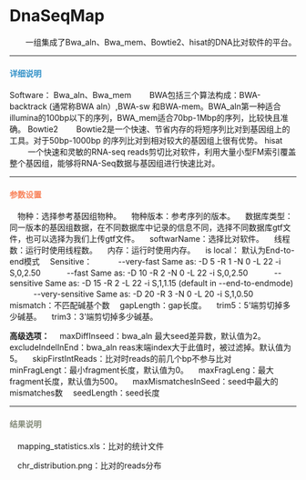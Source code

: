 # DnaSeqMap
　　一组集成了Bwa_aln、Bwa_mem、Bowtie2、hisat的DNA比对软件的平台。
 ***
#### **<span class="glyphicon glyphicon-tags" aria-hidden="true" style="color:#3090C7"></span></i><span style="color:#3090C7"> 详细说明**
Software：
Bwa_aln、Bwa_mem
　　BWA包括三个算法构成：BWA-backtrack (通常称BWA aln）,BWA-sw 和BWA-mem。BWA_aln第一种适合illumina的100bp以下的序列，BWA_mem适合70bp-1Mbp的序列，比较快且准确。
Bowtie2
　　Bowtie2是一个快速、节省内存的将短序列比对到基因组上的工具。对于50bp-1000bp 的序列比对到相对较大的基因组上很有优势。
hisat
　　 一个快速和灵敏的RNA-seq reads剪切比对软件，利用大量小型FM索引覆盖整个基因组，能够将RNA-Seq数据与基因组进行快速比对。
 ***
#### **<i class="fa fa-cog" aria-hidden="true" style="color:#F88158"></i> <span style="color:#F88158">参数设置**<span>
　<label id='species'>物种：</label>选择参考基因组物种。
　<label id='speciesVersion'>物种版本：</label>参考序列的版本。
　<label id='dbType'>数据库类型：</label>同一版本的基因组数据，在不同数据库中记录的信息不同，选择不同数据库gtf文件，也可以选择为我们上传gtf文件。
　<label id='software'>softwarName：</label>选择比对软件。
　<label id='threadNum'>线程数：</label>运行时使用线程数。
　<label id='memory'>内存：</label>运行时使用内存。
　<label id='isLocal'>is local：</label> 默认为End-to-end模式
　<label id='sensitive'>Sensitive：</label>
　　　--very-fast	Same as: -D 5 -R 1 -N 0 -L 22 -i S,0,2.50
　　　--fast	Same as: -D 10 -R 2 -N 0 -L 22 -i S,0,2.50
　　　--sensitive	Same as: -D 15 -R 2 -L 22 -i S,1,1.15 (default in --end-to-endmode)
　　　--very-sensitive	Same as: -D 20 -R 3 -N 0 -L 20 -i S,1,0.50
　<label id='mismatch'>mismatch：</label>不匹配碱基个数
　<label id='gapLength'>gapLength：</label>gap长度。
　<label id='trim5'>trim5：</label>5’端剪切掉多少碱基。
　<label id='trim3'>trim3：</label>3’端剪切掉多少碱基。

**高级选项：**
　<label id='maxDiffInSeed'>maxDiffInseed：</label>bwa_aln 最大seed差异数，默认值为2。
　<label id='excludeIndelInEnd'>excludeIndelInEnd：</label>bwa_aln reas末端index大于此值时，被过滤掉。默认值为5。
　<label id='skipFirstIntReads'>skipFirstIntReads：</label>比对时reads的前几个bp不参与比对
　<label id='minFragLength'>minFragLengt：</label>最小fragment长度，默认值为0。
　<label id='maxFragLength'>maxFragLeng：</label>最大fragment长度，默认值为500。
　<label id='maxMismatchesInSeed'>maxMismatchesInSeed：</label>seed中最大的mismatches数
　<label id='seedLength'>seedLength：</label>seed长度
　
***
#### **<i class="fa fa-file-text" aria-hidden="true" style="color:#848b79"></i><span style="color:#848b79"> 结果说明**
　mapping_statistics.xls：比对的统计文件
<div style="text-align:center"><img data-src="1.png" width="450px" ></img>
</div>
　chr_distribution.png：比对的reads分布
<div style="text-align:center"><img data-src="2.png" width="600px"></img>
</div>